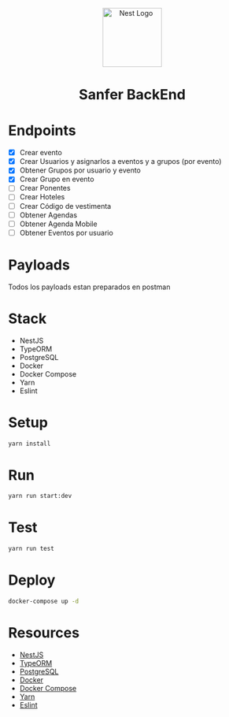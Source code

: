 <p align="center">
  <a href="http://nestjs.com/" target="blank"><img src="https://nestjs.com/img/logo-small.svg" width="120" alt="Nest Logo" /></a>
</p>

  <H1 align="center">Sanfer BackEnd</H1>

# Endpoints

- [x] Crear evento
- [x] Crear Usuarios y asignarlos a eventos y a grupos (por evento)
- [x] Obtener Grupos por usuario y evento
- [x] Crear Grupo en evento
- [ ] Crear Ponentes
- [ ] Crear Hoteles
- [ ] Crear Código de vestimenta
- [ ] Obtener Agendas
- [ ] Obtener Agenda Mobile
- [ ] Obtener Eventos por usuario

# Payloads

Todos los payloads estan preparados en postman

# Stack

- NestJS
- TypeORM
- PostgreSQL
- Docker
- Docker Compose
- Yarn
- Eslint

# Setup

```bash
yarn install
```

# Run

```bash
yarn run start:dev
```

# Test

```bash
yarn run test
```

# Deploy

```bash
docker-compose up -d
```

# Resources

- [NestJS](https://nestjs.com)
- [TypeORM](https://typeorm.io)
- [PostgreSQL](https://www.postgresql.org)
- [Docker](https://www.docker.com)
- [Docker Compose](https://docs.docker.com/compose)
- [Yarn](https://yarnpkg.com)
- [Eslint](https://eslint.org)
